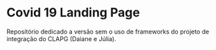 # Covid 19 Landing Page

Repositório dedicado a versão sem o uso de frameworks do projeto de integração do CLAPG (Daiane e Júlia).

